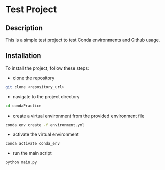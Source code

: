 # Test Project

## Description
This is a simple test project to test Conda environments and Github usage.

## Installation
To install the project, follow these steps:
- clone the repository
```bash
git clone <repository_url>
```
- navigate to the project directory
```bash
cd condaPractice
```
- create a virtual environment from the provided environment file
```bash
conda env create -f environment.yml
```
- activate the virtual environment
```bash
conda activate conda_env
```
- run the main script
```bash
python main.py
```
